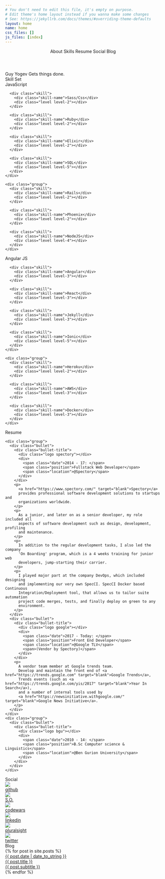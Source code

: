 ```yaml
---
# You don't need to edit this file, it's empty on purpose.
# Edit theme's home layout instead if you wanna make some changes
# See: https://jekyllrb.com/docs/themes/#overriding-theme-defaults
layout: home
name: home
css_files: []
js_files: [index]
---
```


<header>
  <span class="menu" onclick="jumpTo('about')">About</span>
  <span class="menu" onclick="jumpTo('skills')">Skills</span>
  <span class="menu" onclick="jumpTo('resume')">Resume</span>
  <span class="menu" onclick="jumpTo('social')">Social</span>
  <span class="menu" onclick="jumpTo('blog')">Blog</span>
</header>

<!-- About -->
<div class="about" id="about">
  <div class="about-bg"></div>
  <div class="title">
    <span class="first-text">Guy Yogev</span>
    <span class="second-text">
      <span class="word word-1">Gets</span>
      <span class="word word-2">things</span>
      <span class="word word-3">done</span><span class="word word-4">.</span>
    </span>
  </div>
</div>

<!-- Skills/Stack -->
<div class="skills anchor-offset" id="skills">
  <div class="sub-title">Skill Set</div>
  <div class="groups">
    <div class="group">
      <div class="skill">
        <div class="skill-name">JavaScript</div>
        <div class="level level-1"></div>
      </div>

      <div class="skill">
        <div class="skill-name">Sass/Css</div>
        <div class="level level-2"></div>
      </div>

      <div class="skill">
        <div class="skill-name">Ruby</div>
        <div class="level level-2"></div>
      </div>

      <div class="skill">
        <div class="skill-name">Elixir</div>
        <div class="level level-2"></div>
      </div>

      <div class="skill">
        <div class="skill-name">SQL</div>
        <div class="level level-5"></div>
      </div>
    </div>

    <div class="group">
      <div class="skill">
        <div class="skill-name">Rails</div>
        <div class="level level-2"></div>
      </div>

      <div class="skill">
        <div class="skill-name">Phoenix</div>
        <div class="level level-2"></div>
      </div>

      <div class="skill">
        <div class="skill-name">NodeJS</div>
        <div class="level level-4"></div>
      </div>
    </div>
  </div>

  <div class="groups">
    <div class="group">
      <div class="skill">
        <div class="skill-name">Angular JS</div>
        <div class="level level-1"></div>
      </div>

      <div class="skill">
        <div class="skill-name">Angular</div>
        <div class="level level-3"></div>
      </div>

      <div class="skill">
        <div class="skill-name">React</div>
        <div class="level level-3"></div>
      </div>

      <div class="skill">
        <div class="skill-name">Jekyll</div>
        <div class="level level-3"></div>
      </div>

      <div class="skill">
        <div class="skill-name">Ionic</div>
        <div class="level level-5"></div>
      </div>
    </div>

    <div class="group">
      <div class="skill">
        <div class="skill-name">Heroku</div>
        <div class="level level-2"></div>
      </div>

      <div class="skill">
        <div class="skill-name">AWS</div>
        <div class="level level-3"></div>
      </div>

      <div class="skill">
        <div class="skill-name">Docker</div>
        <div class="level level-3"></div>
      </div>
    </div>
  </div>
</div>

<!-- Resume -->
<div class="resume" id="resume">
  <div class="sub-title">Resume</div>
  <div class="groups">

    <div class="group">
      <div class="bullet">
        <div class="bullet-title">
          <div class="logo spectory"></div>
          <div>
            <span class="date">2014 - 17: </span>
            <span class="position">Fullstack Web Developer</span>
            <span class="location">@Spectory</span>
          </div>
        </div>
        <p>
          <a href="https://www.spectory.com/" target="blank">Spectory</a>
          provides professional software development solutions to startups and
          organizations worldwide.
        </p>
        <p>
          As a junior, and later on as a senior developer, my role included all
          aspects of software development such as design, development, profiling
          and maintenance.
        </p>
        <p>
          In addition to the regular development tasks, I also led the company
          'On Boarding' program, which is a 4 weeks training for junior web
          developers, jump-starting their carrier.
        </p>
        <p>
          I played major part at the company DevOps, which included designing
          and implementing our very own SpecCI. SpecCI Docker based Continuous
          Integration/Deployment tool, that allows us to tailor suite automation
          project code merges, tests, and finally deploy on green to any
          environment.
        </p>
      </div>
      <div class="bullet">
        <div class="bullet-title">
          <div class="logo google"></div>
          <div>
            <span class="date">2017 - Today: </span>
            <span class="position">Front End Developer</span>
            <span class="location">@Google TLV</span>
            <span>(Vendor by Spectory)</span>
          </div>
        </div>
        <p>
          A vendor team member at Google trends team.
          Develop and maintain the front end of <a href="https://trends.google.com" target="blank">Google Trends</a>,
          Trends events (such as <a href="https://trends.google.com/yis/2017" target="blank">Year In Search</a>),
          and a number of internal tools used by
          <a href="https://newsinitiative.withgoogle.com/" target="blank">Google News Initiative</a>.
        </p>
      </div>
    </div>
    <div class="group">
      <div class="bullet">
        <div class="bullet-title">
          <div class="logo bgu"></div>
          <div>
            <span class="date">2010 - 14: </span>
            <span class="position">B.Sc Computer science & Linguistics</span>
            <span class="location">@Ben Gurion University</span>
          </div>
        </div>
      </div>
    </div>
  </div>
</div>

<div class="social anchor-offset" id="social">
  <div class="sub-title">Social</div>
  <div class="links">
    <a href="https://github.com/guyogev" target="blank" class="logo">
      <img src="/assets/images/github.png"/>
      <div class="label">github</div>
    </a>
    <a href="https://stackoverflow.com/users/6767060/guy-yogev?tab=profile" target="blank" class="logo">
      <img src="/assets/images/stackoverflow.png"/>
      <div class="label">S.O.</div>
    </a>
    <a href="https://www.codewars.com/users/guyogev" target="blank" class="logo">
      <img src="/assets/images/codewars.png" />
      <div class="label">codewars</div>
    </a>
    <a href="https://www.linkedin.com/in/guy-yogev-22220096/" target="blank" class="logo">
      <img src="https://freeiconshop.com/wp-content/uploads/edd/linkedin-outline.png"/>
      <div class="label">linkedin</div>
    </a>
    <a href="https://app.pluralsight.com/profile/guy-yogev" target="blank" class="logo">
      <img src="/assets/images/pluralsight.png" />
      <div class="label">pluralsight</div>
    </a>
    <a href="https://twitter.com/guyogev" target="blank" class="logo">
      <img src="/assets/images/twitter.png" />
      <div class="label">twitter</div>
    </a>
  </div>
</div>

<!-- Blog -->
<div class="blog anchor-offset" id="blog">
  <div class="sub-title">Blog</div>
  {% for post in site.posts %}
    <a href="{{ post.url }}">
      <div class="date">{{ post.date | date_to_string }}</div>
      <div class="post-text">
        <div class="post-title">{{ post.title }}</div>
        <div class="post-subtitle">{{ post.subtitle }}</div>
      </div>
    </a>
  {% endfor %}
</div>
